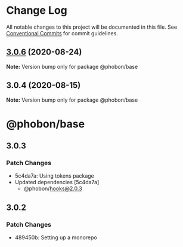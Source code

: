 # Change Log

All notable changes to this project will be documented in this file.
See [Conventional Commits](https://conventionalcommits.org) for commit guidelines.

## [3.0.6](https://github.com/phobon/base/compare/@phobon/base@3.0.4...@phobon/base@3.0.6) (2020-08-24)

**Note:** Version bump only for package @phobon/base





## 3.0.4 (2020-08-15)

**Note:** Version bump only for package @phobon/base

# @phobon/base

## 3.0.3

### Patch Changes

- 5c4da7a: Using tokens package
- Updated dependencies [5c4da7a]
  - @phobon/hooks@2.0.3

## 3.0.2

### Patch Changes

- 489450b: Setting up a monorepo

